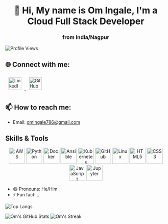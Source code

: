 <div align="center">
  <h1>👋 Hi, My name is Om Ingale, I'm a Cloud Full Stack Developer</h1>
  <h3>from <span style="font-weight: bold;">India/Nagpur</span></h3>
</div>

![Profile Views](https://komarev.com/ghpvc/?username=Omee-Yehme&color=green)

## 🌐 Connect with me:

<div align="left">
  <a href="https://www.linkedin.com/in/om-ingale-01a502287/" target="_blank">
    <img src="https://cdn.jsdelivr.net/gh/devicons/devicon/icons/linkedin/linkedin-original.svg" alt="LinkedIn" width="40" height="40" style="margin:10px"/>
  </a>
  <a href="https://github.com/Omee-Yehme" target="_blank">
    <img src="https://cdn.jsdelivr.net/gh/devicons/devicon/icons/github/github-original.svg" alt="GitHub" width="40" height="40" style="margin:10px"/>
  </a>
</div>


## 📫 How to reach me:
- Email: [omingale786@gmail.com](mailto:omingale786@gmail.com)

## Skills & Tools

<div align="center">
  <img src="https://cdn.jsdelivr.net/gh/devicons/devicon/icons/aws/aws-original.svg" alt="AWS" width="50" height="50"/>
  <img src="https://cdn.jsdelivr.net/gh/devicons/devicon/icons/python/python-original.svg" alt="Python" width="50" height="50"/>
  <img src="https://cdn.jsdelivr.net/gh/devicons/devicon/icons/docker/docker-original.svg" alt="Docker" width="50" height="50"/>
  <img src="https://cdn.jsdelivr.net/gh/devicons/devicon/icons/ansible/ansible-original.svg" alt="Ansible" width="50" height="50"/>
  <img src="https://cdn.jsdelivr.net/gh/devicons/devicon/icons/kubernetes/kubernetes-plain.svg" alt="Kubernetes" width="50" height="50"/>
  <img src="https://cdn.jsdelivr.net/gh/devicons/devicon/icons/github/github-original.svg" alt="GitHub" width="50" height="50"/>
  <img src="https://cdn.jsdelivr.net/gh/devicons/devicon/icons/linux/linux-original.svg" alt="Linux" width="50" height="50"/>
  <img src="https://cdn.jsdelivr.net/gh/devicons/devicon/icons/html5/html5-original.svg" alt="HTML5" width="50" height="50"/>
  <img src="https://cdn.jsdelivr.net/gh/devicons/devicon/icons/css3/css3-original.svg" alt="CSS3" width="50" height="50"/>
  <img src="https://cdn.jsdelivr.net/gh/devicons/devicon/icons/javascript/javascript-original.svg" alt="JavaScript" width="50" height="50"/>
  <img src="https://cdn.jsdelivr.net/gh/devicons/devicon/icons/jupyter/jupyter-original.svg" alt="Jupyter" width="50" height="50"/>
</div>




- 😄 Pronouns: He/Him
- ⚡ Fun fact: ...

![Top Langs](https://github-readme-stats.vercel.app/api/top-langs/?username=Omee-Yehme&layout=compact&theme=dark)

![Om's GitHub Stats](https://github-readme-stats.vercel.app/api?username=Omee-Yehme&show_icons=true&theme=dark)
![Om's Streak](https://github-readme-streak-stats.herokuapp.com/?user=Omee-Yehme&theme=dark)

<!---
Omee-Yehme/Omee-Yehme is a ✨ special ✨ repository because its `README.md` (this file) appears on your GitHub profile.
You can click the Preview link to take a look at your changes.
--->

